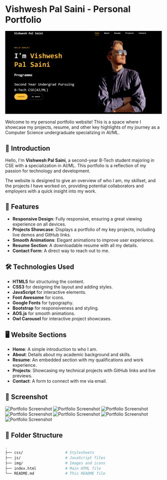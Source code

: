 # Vishwesh Pal Saini - Personal Portfolio

![Portfolio Screenshot](images/ss.png)

Welcome to my personal portfolio website! This is a space where I showcase my projects, resume, and other key highlights of my journey as a Computer Science undergraduate specializing in AI/ML.

## 🌟 Introduction
Hello, I'm **Vishwesh Pal Saini**, a second-year B-Tech student majoring in CSE with a specialization in AI/ML. This portfolio is a reflection of my passion for technology and development.

The website is designed to give an overview of who I am, my skillset, and the projects I have worked on, providing potential collaborators and employers with a quick insight into my work.

## 🚀 Features
- **Responsive Design**: Fully responsive, ensuring a great viewing experience on all devices.
- **Projects Showcase**: Displays a portfolio of my key projects, including live demos and GitHub links.
- **Smooth Animations**: Elegant animations to improve user experience.
- **Resume Section**: A downloadable resume with all my details.
- **Contact Form**: A direct way to reach out to me.

## 🛠️ Technologies Used
- **HTML5** for structuring the content.
- **CSS3** for designing the layout and adding styles.
- **JavaScript** for interactive elements.
- **Font Awesome** for icons.
- **Google Fonts** for typography.
- **Bootstrap** for responsiveness and styling.
- **AOS.js** for smooth animations.
- **Owl Carousel** for interactive project showcases.

## 🖥️ Website Sections
- **Home**: A simple introduction to who I am.
- **About**: Details about my academic background and skills.
- **Resume**: An embedded section with my qualifications and work experience.
- **Projects**: Showcasing my technical projects with GitHub links and live previews.
- **Contact**: A form to connect with me via email.

## 📸 Screenshot
![Portfolio Screenshot](images/ss1)
![Portfolio Screenshot](images/ss2)
![Portfolio Screenshot](images/ss3)
![Portfolio Screenshot](images/ss4)
![Portfolio Screenshot](images/ss5)
![Portfolio Screenshot](images/ss6)
![Portfolio Screenshot](images/ss7)


## 📂 Folder Structure
```bash
.
├── css/                   # Stylesheets
├── js/                    # JavaScript files
├── img/                   # Images and icons
├── index.html             # Main HTML file
└── README.md              # This README file
